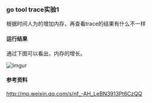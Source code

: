 ### go tool trace实验1
根据时间人为的增加内存，再查看trace的结果有什么不一样

#### 运行结果
通过下图可以看出，内存的增长。

![Imgur](http://i.imgur.com/Hsq8CX8.png)

#### 参考资料
http://mp.weixin.qq.com/s/nf_-AH_LeBN3913Pt6CzQQ